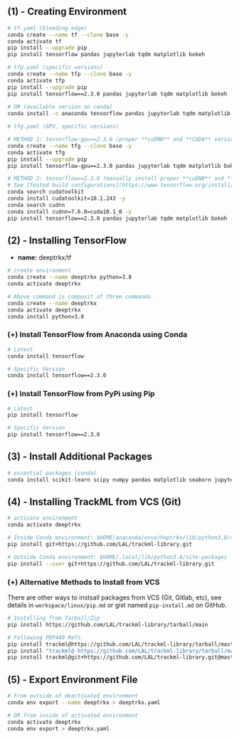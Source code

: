 ## (1) - Creating Environment

```bash
# tf.yaml (bleeding edge)
conda create --name tf --clone base -y
conda activate tf
pip install --upgrade pip
pip install tensorflow pandas jupyterlab tqdm matplotlib bokeh
```

```bash
# tfp.yaml (specific versions)
conda create --name tfp --clone base -y
conda activate tfp
pip install --upgrade pip
pip install tensorflow==2.3.0 pandas jupyterlab tqdm matplotlib bokeh
	
# OR (available version on conda)
conda install -c anaconda tensorflow pandas jupyterlab tqdm matplotlib bokeh
```

```bash
# tfg.yaml (GPU, specific versions)

# METHOD 1: tensorflow-gpu==2.3.0 (proper **cuDNN** and **CUDA** versions)
conda create --name tfg --clone base -y
conda activate tfg
pip install --upgrade pip
pip install tensorflow-gpu==2.3.0 pandas jupyterlab tqdm matplotlib bokeh

# METHOD 2: tensorflow==2.3.0 (manually install proper **cuDNN** and **CUDA** versions)
# See [Tested build configurations](https://www.tensorflow.org/install/source#tested_build_configurations)
conda search cudatoolkit
conda install cudatoolkit=10.1.243 -y
conda search cudnn
conda install cudnn=7.6.0=cuda10.1_0 -y
pip install tensorflow==2.3.0 pandas jupyterlab tqdm matplotlib bokeh
```

## (2) - Installing TensorFlow

- **name:** deeptrkx/tf

```bash
# create environment
conda create --name deeptrkx python=3.8
conda activate deeptrkx

# Above command is composit of three commands.
conda create --name deeptrkx
conda activate deeptrkx
conda install python=3.8
```	

### (+) Install TensorFlow from Anaconda using Conda
```bash
# Latest
conda install tensorflow

# Specific Version
conda install tensorflow==2.3.0
```

### (+) Install TensorFlow from PyPi using Pip

```bash
# Latest
pip install tensorflow

# Specific Version
pip install tensorflow==2.3.0
```

## (3) - Install Additional Packages

```bash
# essential packages (conda)
conda install scikit-learn scipy numpy pandas matplotlib seaborn jupyter tqdm pyyaml ipywidgets
```
## (4) - Installing TrackML from VCS (Git)

```bash
# activate environment
conda activate deeptrkx

# Inside Conda environment: $HOME/anaconda/envs/heptrkx/lib/python3.8/site-packages
pip install git+https://github.com/LAL/trackml-library.git

# Outside Conda environment: $HOME/.local/lib/python3.8/site-packages
pip install --user git+https://github.com/LAL/trackml-library.git                   
```

### (+) Alternative Methods to Install from VCS
There are other ways to instsall packages from VCS (Git, Gitlab, etc), see details in `workspace/linux/pip.md` or gist named `pip-install.md` on GitHub. 

```bash
# Installing from Tarball/Zip
pip install https://github.com/LAL/trackml-library/tarball/main   

# Following PEP440 Refs.                             
pip install trackml@https://github.com/LAL/trackml-library/tarball/master#egg=trackml-3    
pip install "trackml@ https://github.com/LAL/trackml-library/tarball/master#egg=trackml-3"
pip install trackml@git+https://github.com/LAL/trackml-library.git@master
```


## (5) - Export Environment File

```bash
# From outside of deactivated environment
conda env export --name deeptrkx > deeptrkx.yaml

# OR from inside of activated environment
conda activate deeptrkx
conda env export > deeptrkx.yaml
```
